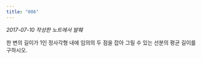 ```yaml
---
title: "006"
---
```


*2017-07-10 작성한 노트에서 발췌*

한 변의 길이가 1인 정사각형 내에 임의의 두 점을 잡아 그릴 수 있는 선분의 평균 길이를 구하시오.